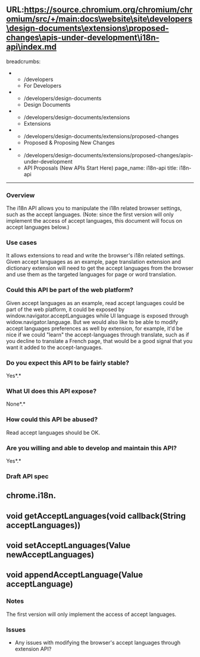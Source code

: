 URL:https://source.chromium.org/chromium/chromium/src/+/main:docs\website\site\developers\design-documents\extensions\proposed-changes\apis-under-development\i18n-api\index.md
---
breadcrumbs:
- - /developers
  - For Developers
- - /developers/design-documents
  - Design Documents
- - /developers/design-documents/extensions
  - Extensions
- - /developers/design-documents/extensions/proposed-changes
  - Proposed & Proposing New Changes
- - /developers/design-documents/extensions/proposed-changes/apis-under-development
  - API Proposals (New APIs Start Here)
page_name: i18n-api
title: i18n-api
---

### Overview

The i18n API allows you to manipulate the i18n related browser settings, such as
the accept languages. (Note: since the first version will only implement the
access of accept languages, this document will focus on accept languages below.)

### Use cases

It allows extensions to read and write the browser's i18n related settings.
Given accept languages as an example, page translation extension and dictionary
extension will need to get the accept languages from the browser and use them as
the targeted languages for page or word translation.

### Could this API be part of the web platform?

Given accept languages as an example, read accept languages could be part of the
web platform, it could be exposed by window.navigator.acceptLanguages while UI
language is exposed through widow.navigator.language. But we would also like to
be able to modify accept languages preferences as well by extension, for
example, it'd be nice if we could "learn" the accept-languages through
translate, such as if you decline to translate a French page, that would be a
good signal that you want it added to the accept-languages.

### Do you expect this API to be fairly stable?

Yes*.*

### What UI does this API expose?

None*.*

### How could this API be abused?

Read accept languages should be OK.

### Are you willing and able to develop and maintain this API?

Yes*.*

### Draft API spec

## chrome.i18n.

## void getAcceptLanguages(void callback(String acceptLanguages))

## void setAcceptLanguages(Value newAcceptLanguages)

## void appendAcceptLanguage(Value acceptLanguage)

### Notes

The first version will only implement the access of accept languages.

### Issues

*   Any issues with modifying the browser's accept languages through
            extension API?
